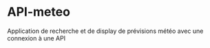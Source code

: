 # API-meteo

Application de recherche et de display de prévisions météo avec une connexion à une API
